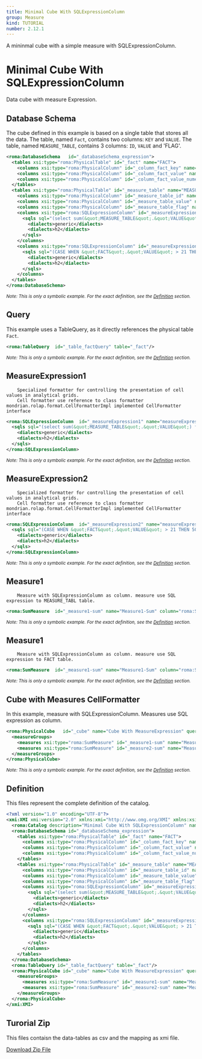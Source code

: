 ```yaml
---
title: Minimal Cube With SQLExpressionColumn
group: Measure
kind: TUTORIAL
number: 2.12.1
---
```

A mininmal cube with a simple measure with SQLExpressionColumn.


# Minimal Cube With SQLExpressionColumn

Data cube with measure Expression.


## Database Schema

The cube defined in this example is based on a single table that stores all the data.
The table, named `Fact`, contains two columns: `KEY` and `VALUE`.
The table, named `MEASURE_TABLE`, contains 3 columns: `ID`, `VALUE` and 'FLAG'.


```xml
<roma:DatabaseSchema   id="_databaseSchema_expression">
  <tables xsi:type="roma:PhysicalTable" id="_fact" name="FACT">
    <columns xsi:type="roma:PhysicalColumn" id="_column_fact_key" name="KEY"/>
    <columns xsi:type="roma:PhysicalColumn" id="_column_fact_value" name="VALUE" type="Integer"/>
    <columns xsi:type="roma:PhysicalColumn" id="_column_fact_value_numeric" name="VALUE_NUMERIC" type="Numeric"/>
  </tables>
  <tables xsi:type="roma:PhysicalTable" id="_measure_table" name="MEASURE_TABLE">
    <columns xsi:type="roma:PhysicalColumn" id="_measure_table_id" name="ID" type="Integer"/>
    <columns xsi:type="roma:PhysicalColumn" id="_measure_table_value" name="VALUE" type="Integer"/>
    <columns xsi:type="roma:PhysicalColumn" id="_measure_table_flag" name="FLAG" type="Integer"/>
    <columns xsi:type="roma:SQLExpressionColumn" id="_measureExpression1" name="measureExpression1">
      <sqls sql="(select sum(&quot;MEASURE_TABLE&quot;.&quot;VALUE&quot;) from &quot;MEASURE_TABLE&quot; where &quot;MEASURE_TABLE&quot;.&quot;FLAG&quot; = 1)">
        <dialects>generic</dialects>
        <dialects>h2</dialects>
      </sqls>
    </columns>
    <columns xsi:type="roma:SQLExpressionColumn" id="_measureExpression2" name="measureExpression2">
      <sqls sql="(CASE WHEN &quot;FACT&quot;.&quot;VALUE&quot; > 21 THEN 50 ELSE &quot;FACT&quot;.&quot;VALUE&quot; END)">
        <dialects>generic</dialects>
        <dialects>h2</dialects>
      </sqls>
    </columns>
  </tables>
</roma:DatabaseSchema>

```
*<small>Note: This is only a symbolic example. For the exact definition, see the [Definition](#definition) section.</small>*
## Query

This example uses a TableQuery, as it directly references the physical table `Fact`.


```xml
<roma:TableQuery  id="_table_factQuery" table="_fact"/>

```
*<small>Note: This is only a symbolic example. For the exact definition, see the [Definition](#definition) section.</small>*
## MeasureExpression1

        Specialized formatter for controlling the presentation of cell values in analytical grids.
        Cell formatter use reference to class formatter mondrian.rolap.format.CellFormatterImpl implemented CellFormatter interface


```xml
<roma:SQLExpressionColumn  id="_measureExpression1" name="measureExpression1">
  <sqls sql="(select sum(&quot;MEASURE_TABLE&quot;.&quot;VALUE&quot;) from &quot;MEASURE_TABLE&quot; where &quot;MEASURE_TABLE&quot;.&quot;FLAG&quot; = 1)">
    <dialects>generic</dialects>
    <dialects>h2</dialects>
  </sqls>
</roma:SQLExpressionColumn>

```
*<small>Note: This is only a symbolic example. For the exact definition, see the [Definition](#definition) section.</small>*
## MeasureExpression2

        Specialized formatter for controlling the presentation of cell values in analytical grids.
        Cell formatter use reference to class formatter mondrian.rolap.format.CellFormatterImpl implemented CellFormatter interface


```xml
<roma:SQLExpressionColumn  id="_measureExpression2" name="measureExpression2">
  <sqls sql="(CASE WHEN &quot;FACT&quot;.&quot;VALUE&quot; > 21 THEN 50 ELSE &quot;FACT&quot;.&quot;VALUE&quot; END)">
    <dialects>generic</dialects>
    <dialects>h2</dialects>
  </sqls>
</roma:SQLExpressionColumn>

```
*<small>Note: This is only a symbolic example. For the exact definition, see the [Definition](#definition) section.</small>*
## Measure1

        Measure with SQLExpressionColumn as column. measure use SQL expression to MEASURE_TABL table.


```xml
<roma:SumMeasure  id="_measure1-sum" name="Measure1-Sum" column="roma:SQLExpressionColumn _measureExpression1"/>

```
*<small>Note: This is only a symbolic example. For the exact definition, see the [Definition](#definition) section.</small>*
## Measure1

        Measure with SQLExpressionColumn as column. measure use SQL expression to FACT table.


```xml
<roma:SumMeasure  id="_measure1-sum" name="Measure1-Sum" column="roma:SQLExpressionColumn _measureExpression1"/>

```
*<small>Note: This is only a symbolic example. For the exact definition, see the [Definition](#definition) section.</small>*
## Cube with Measures CellFormatter

In this example, measure with SQLExpressionColumn. Measures use SQL expression as column.


```xml
<roma:PhysicalCube   id="_cube" name="Cube With MeasureExpression" query="_table_factQuery">
  <measureGroups>
    <measures xsi:type="roma:SumMeasure" id="_measure1-sum" name="Measure1-Sum" column="roma:SQLExpressionColumn _measureExpression1"/>
    <measures xsi:type="roma:SumMeasure" id="_measure2-sum" name="Measure2-Sum" column="roma:SQLExpressionColumn _measureExpression2"/>
  </measureGroups>
</roma:PhysicalCube>

```
*<small>Note: This is only a symbolic example. For the exact definition, see the [Definition](#definition) section.</small>*

## Definition

This files represent the complete definition of the catalog.

```xml
<?xml version="1.0" encoding="UTF-8"?>
<xmi:XMI xmi:version="2.0" xmlns:xmi="http://www.omg.org/XMI" xmlns:xsi="http://www.w3.org/2001/XMLSchema-instance" xmlns:roma="https://www.daanse.org/spec/org.eclipse.daanse.rolap.mapping">
  <roma:Catalog description="Minimal Cube With SQLExpressionColumn" name="Minimal Cube With SQLExpressionColumn" cubes="_cube" dbschemas="_databaseSchema_expression"/>
  <roma:DatabaseSchema id="_databaseSchema_expression">
    <tables xsi:type="roma:PhysicalTable" id="_fact" name="FACT">
      <columns xsi:type="roma:PhysicalColumn" id="_column_fact_key" name="KEY"/>
      <columns xsi:type="roma:PhysicalColumn" id="_column_fact_value" name="VALUE" type="Integer"/>
      <columns xsi:type="roma:PhysicalColumn" id="_column_fact_value_numeric" name="VALUE_NUMERIC" type="Numeric"/>
    </tables>
    <tables xsi:type="roma:PhysicalTable" id="_measure_table" name="MEASURE_TABLE">
      <columns xsi:type="roma:PhysicalColumn" id="_measure_table_id" name="ID" type="Integer"/>
      <columns xsi:type="roma:PhysicalColumn" id="_measure_table_value" name="VALUE" type="Integer"/>
      <columns xsi:type="roma:PhysicalColumn" id="_measure_table_flag" name="FLAG" type="Integer"/>
      <columns xsi:type="roma:SQLExpressionColumn" id="_measureExpression1" name="measureExpression1">
        <sqls sql="(select sum(&quot;MEASURE_TABLE&quot;.&quot;VALUE&quot;) from &quot;MEASURE_TABLE&quot; where &quot;MEASURE_TABLE&quot;.&quot;FLAG&quot; = 1)">
          <dialects>generic</dialects>
          <dialects>h2</dialects>
        </sqls>
      </columns>
      <columns xsi:type="roma:SQLExpressionColumn" id="_measureExpression2" name="measureExpression2">
        <sqls sql="(CASE WHEN &quot;FACT&quot;.&quot;VALUE&quot; > 21 THEN 50 ELSE &quot;FACT&quot;.&quot;VALUE&quot; END)">
          <dialects>generic</dialects>
          <dialects>h2</dialects>
        </sqls>
      </columns>
    </tables>
  </roma:DatabaseSchema>
  <roma:TableQuery id="_table_factQuery" table="_fact"/>
  <roma:PhysicalCube id="_cube" name="Cube With MeasureExpression" query="_table_factQuery">
    <measureGroups>
      <measures xsi:type="roma:SumMeasure" id="_measure1-sum" name="Measure1-Sum" column="_measureExpression1"/>
      <measures xsi:type="roma:SumMeasure" id="_measure2-sum" name="Measure2-Sum" column="_measureExpression2"/>
    </measureGroups>
  </roma:PhysicalCube>
</xmi:XMI>

```



## Turorial Zip
This files contaisn the data-tables as csv and the mapping as xmi file.

<a href="./zip/tutorial.measure.expression.zip" download>Download Zip File</a>
